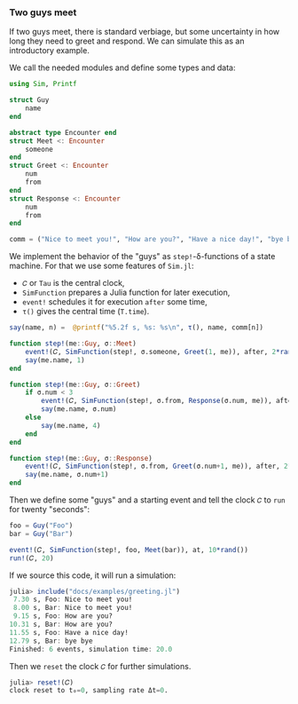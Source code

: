 ### Two guys meet

If two guys meet, there is standard verbiage, but some uncertainty in how long they need to greet and respond. We can simulate this as an introductory example.

We call the needed modules and define some types and data:

```julia
using Sim, Printf

struct Guy
    name
end

abstract type Encounter end
struct Meet <: Encounter
    someone
end
struct Greet <: Encounter
    num
    from
end
struct Response <: Encounter
    num
    from
end

comm = ("Nice to meet you!", "How are you?", "Have a nice day!", "bye bye")
```

We implement the behavior of the "guys" as `step!`-δ-functions of a state machine. For that we use some features of `Sim.jl`:

- `𝐶` or `Tau` is the central clock,
- `SimFunction` prepares a Julia function for later execution,
- `event!` schedules it for execution `after` some time,
- `τ()` gives the central time (`T.time`).


```julia
say(name, n) =  @printf("%5.2f s, %s: %s\n", τ(), name, comm[n])

function step!(me::Guy, σ::Meet)
    event!(𝐶, SimFunction(step!, σ.someone, Greet(1, me)), after, 2*rand())
    say(me.name, 1)
end

function step!(me::Guy, σ::Greet)
    if σ.num < 3
        event!(𝐶, SimFunction(step!, σ.from, Response(σ.num, me)), after, 2*rand())
        say(me.name, σ.num)
    else
        say(me.name, 4)
    end
end

function step!(me::Guy, σ::Response)
    event!(𝐶, SimFunction(step!, σ.from, Greet(σ.num+1, me)), after, 2*rand())
    say(me.name, σ.num+1)
end
```

Then we define some "guys" and a starting event and tell the clock `𝐶` to `run` for twenty "seconds":

```julia
foo = Guy("Foo")
bar = Guy("Bar")

event!(𝐶, SimFunction(step!, foo, Meet(bar)), at, 10*rand())
run!(𝐶, 20)
```

If we source this code, it will run a simulation:

```julia
julia> include("docs/examples/greeting.jl")
 7.30 s, Foo: Nice to meet you!
 8.00 s, Bar: Nice to meet you!
 9.15 s, Foo: How are you?
10.31 s, Bar: How are you?
11.55 s, Foo: Have a nice day!
12.79 s, Bar: bye bye
Finished: 6 events, simulation time: 20.0
```

Then we `reset` the clock `𝐶` for further simulations.

```julia
julia> reset!(𝐶)
clock reset to t₀=0, sampling rate Δt=0.
```
